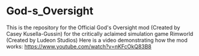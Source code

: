 # God-s_Oversight
This is the repository for the Official God's Oversight mod (Created by Casey Kusella-Gussin) for the critically aclaimed simulation game Rimworld (Created by Ludeon Studios)
Here is a video demonstrating how the mod works: https://www.youtube.com/watch?v=nKFcOkQ83B8
